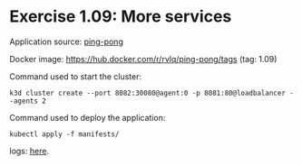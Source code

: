 # Exercise 1.09: More services

Application source:
[ping-pong](../../ping-pong/)

Docker image:
https://hub.docker.com/r/rvlq/ping-pong/tags (tag: 1.09)

Command used to start the cluster:
```
k3d cluster create --port 8082:30080@agent:0 -p 8081:80@loadbalancer --agents 2
```

Command used to deploy the application:
```
kubectl apply -f manifests/
```
logs:
[here](./e109.txt).
